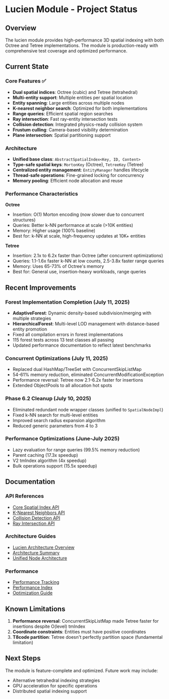 # Lucien Module - Project Status

## Overview

The lucien module provides high-performance 3D spatial indexing with both Octree and Tetree implementations. The module is production-ready with comprehensive test coverage and optimized performance.

## Current State

### Core Features ✅
- **Dual spatial indices**: Octree (cubic) and Tetree (tetrahedral)
- **Multi-entity support**: Multiple entities per spatial location
- **Entity spanning**: Large entities across multiple nodes
- **K-nearest neighbor search**: Optimized for both implementations
- **Range queries**: Efficient spatial region searches
- **Ray intersection**: Fast ray-entity intersection tests
- **Collision detection**: Integrated physics-ready collision system
- **Frustum culling**: Camera-based visibility determination
- **Plane intersection**: Spatial partitioning support

### Architecture
- **Unified base class**: `AbstractSpatialIndex<Key, ID, Content>`
- **Type-safe spatial keys**: `MortonKey` (Octree), `TetreeKey` (Tetree)
- **Centralized entity management**: `EntityManager` handles lifecycle
- **Thread-safe operations**: Fine-grained locking for concurrency
- **Memory pooling**: Efficient node allocation and reuse

### Performance Characteristics

**Octree**
- Insertion: O(1) Morton encoding (now slower due to concurrent structures)
- Queries: Better k-NN performance at scale (>10K entities)
- Memory: Higher usage (100% baseline)
- Best for: k-NN at scale, high-frequency updates at 10K+ entities

**Tetree**  
- Insertion: 2.1x to 6.2x faster than Octree (after concurrent optimizations)
- Queries: 1.1-1.6x faster k-NN at low counts, 2.5-3.8x faster range queries
- Memory: Uses 65-73% of Octree's memory
- Best for: General use, insertion-heavy workloads, range queries

## Recent Improvements

### Forest Implementation Completion (July 11, 2025)
- **AdaptiveForest**: Dynamic density-based subdivision/merging with multiple strategies
- **HierarchicalForest**: Multi-level LOD management with distance-based entity promotion
- Fixed all compilation errors in forest implementations
- 115 forest tests across 13 test classes all passing
- Updated performance documentation to reflect latest benchmarks

### Concurrent Optimizations (July 11, 2025)
- Replaced dual HashMap/TreeSet with ConcurrentSkipListMap
- 54-61% memory reduction, eliminated ConcurrentModificationException
- Performance reversal: Tetree now 2.1-6.2x faster for insertions
- Extended ObjectPools to all allocation hot spots

### Phase 6.2 Cleanup (July 10, 2025)
- Eliminated redundant node wrapper classes (unified to `SpatialNodeImpl`)
- Fixed k-NN search for multi-level entities
- Improved search radius expansion algorithm
- Reduced generic parameters from 4 to 3

### Performance Optimizations (June-July 2025)
- Lazy evaluation for range queries (99.5% memory reduction)
- Parent caching (17.3x speedup)
- V2 tmIndex algorithm (4x speedup)
- Bulk operations support (15.5x speedup)

## Documentation

### API References
- [Core Spatial Index API](./CORE_SPATIAL_INDEX_API.md)
- [K-Nearest Neighbors API](./K_NEAREST_NEIGHBORS_API.md)
- [Collision Detection API](./COLLISION_DETECTION_API.md)
- [Ray Intersection API](./RAY_INTERSECTION_API.md)

### Architecture Guides
- [Lucien Architecture Overview](./LUCIEN_ARCHITECTURE.md)
- [Architecture Summary](./ARCHITECTURE_SUMMARY.md)
- [Unified Node Architecture](./UNIFIED_SPATIAL_NODE_ARCHITECTURE.md)

### Performance
- [Performance Tracking](./PERFORMANCE_TRACKING.md)
- [Performance Index](./PERFORMANCE_INDEX.md)
- [Optimization Guide](./SPATIAL_INDEX_PERFORMANCE_GUIDE.md)

## Known Limitations

1. **Performance reversal**: ConcurrentSkipListMap made Tetree faster for insertions despite O(level) tmIndex
2. **Coordinate constraints**: Entities must have positive coordinates
3. **T8code partition**: Tetree doesn't perfectly partition space (fundamental limitation)

## Next Steps

The module is feature-complete and optimized. Future work may include:
- Alternative tetrahedral indexing strategies
- GPU acceleration for specific operations
- Distributed spatial indexing support